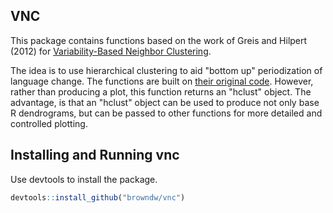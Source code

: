 ## VNC

This package contains functions based on the work of Greis and Hilpert (2012) for [Variability-Based Neighbor Clustering](https://www.oxfordhandbooks.com/view/10.1093/oxfordhb/9780199922765.001.0001/oxfordhb-9780199922765-e-14).

The idea is to use hierarchical clustering to aid "bottom up" periodization of language change. The functions are built on [their original code](http://global.oup.com/us/companion.websites/fdscontent/uscompanion/us/static/companion.websites/nevalainen/Gries-Hilpert_web_final/vnc.individual.html). However, rather than producing a plot, this function returns an "hclust" object. The advantage, is that an "hclust" object can be used to produce not only base R dendrograms, but can be passed to other functions for more detailed and controlled plotting.

## Installing and Running vnc

Use devtools to install the package.

```r
devtools::install_github("browndw/vnc")
```

